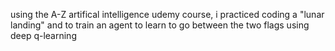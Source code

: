 using the A-Z artifical intelligence udemy course, i practiced coding a "lunar landing" and to train an agent to learn to go between the two flags
using deep q-learning

